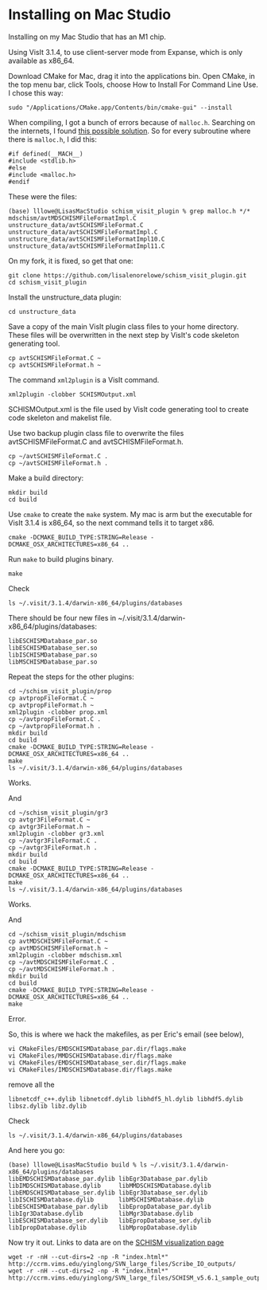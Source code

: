 # Installing on Mac Studio

Installing on my Mac Studio that has an M1 chip.

Using VisIt 3.1.4, to use client-server mode from Expanse, which is only available as x86_64.

Download CMake for Mac, drag it into the applications bin.  Open CMake, in the top menu bar, click Tools, 
choose How to Install For Command Line Use.  I chose this way:
```
sudo "/Applications/CMake.app/Contents/bin/cmake-gui" --install
```

When compiling, I got a bunch of errors because of `malloc.h`.  Searching on the internets, I found [this possible solution](https://github.com/RIOT-OS/RIOT/issues/2361).
So for every subroutine where there is `malloc.h`, I did this:
```
#if defined(__MACH__)
#include <stdlib.h>
#else
#include <malloc.h>
#endif
```
These were the files:
```
(base) lllowe@LisasMacStudio schism_visit_plugin % grep malloc.h */*
mdschism/avtMDSCHISMFileFormatImpl.C
unstructure_data/avtSCHISMFileFormat.C
unstructure_data/avtSCHISMFileFormatImpl.C
unstructure_data/avtSCHISMFileFormatImpl10.C
unstructure_data/avtSCHISMFileFormatImpl11.C
```

On my fork, it is fixed, so get that one:
```
git clone https://github.com/lisalenorelowe/schism_visit_plugin.git
cd schism_visit_plugin
```

Install the unstructure_data plugin:
```
cd unstructure_data
```
Save a copy of the main VisIt plugin class files to your home directory. These files will be overwritten in the next step by VisIt's code skeleton generating tool.
```
cp avtSCHISMFileFormat.C ~
cp avtSCHISMFileFormat.h ~
```
The command `xml2plugin` is a VisIt command.
```
xml2plugin -clobber SCHISMOutput.xml
```
SCHISMOutput.xml is the file used by VisIt code generating tool to create code skeleton and makelist file.

Use two backup plugin class file to overwrite the files avtSCHISMFileFormat.C and avtSCHISMFileFormat.h.
```
cp ~/avtSCHISMFileFormat.C .
cp ~/avtSCHISMFileFormat.h .
```

Make a build directory:
```
mkdir build
cd build
```

Use `cmake` to create the `make` system.  My mac is arm but the executable for VisIt 3.1.4 is x86_64, so the next command tells it to target x86.
```
cmake -DCMAKE_BUILD_TYPE:STRING=Release -DCMAKE_OSX_ARCHITECTURES=x86_64 ..
```

Run `make` to build plugins binary. 
```
make
```

Check
```
ls ~/.visit/3.1.4/darwin-x86_64/plugins/databases
```

There should be four new files in ~/.visit/3.1.4/darwin-x86_64/plugins/databases:
```
libESCHISMDatabase_par.so
libESCHISMDatabase_ser.so
libISCHISMDatabase_par.so
libMSCHISMDatabase_par.so
```


Repeat the steps for the other plugins:
```
cd ~/schism_visit_plugin/prop
cp avtpropFileFormat.C ~
cp avtpropFileFormat.h ~
xml2plugin -clobber prop.xml
cp ~/avtpropFileFormat.C .
cp ~/avtpropFileFormat.h .
mkdir build
cd build
cmake -DCMAKE_BUILD_TYPE:STRING=Release -DCMAKE_OSX_ARCHITECTURES=x86_64 ..
make
ls ~/.visit/3.1.4/darwin-x86_64/plugins/databases
```
Works.

And
```
cd ~/schism_visit_plugin/gr3
cp avtgr3FileFormat.C ~
cp avtgr3FileFormat.h ~
xml2plugin -clobber gr3.xml
cp ~/avtgr3FileFormat.C .
cp ~/avtgr3FileFormat.h .
mkdir build
cd build
cmake -DCMAKE_BUILD_TYPE:STRING=Release -DCMAKE_OSX_ARCHITECTURES=x86_64 ..
make
ls ~/.visit/3.1.4/darwin-x86_64/plugins/databases
```
Works.

And
```
cd ~/schism_visit_plugin/mdschism
cp avtMDSCHISMFileFormat.C ~
cp avtMDSCHISMFileFormat.h ~
xml2plugin -clobber mdschism.xml
cp ~/avtMDSCHISMFileFormat.C .
cp ~/avtMDSCHISMFileFormat.h .
mkdir build
cd build
cmake -DCMAKE_BUILD_TYPE:STRING=Release -DCMAKE_OSX_ARCHITECTURES=x86_64 ..
make
```
Error.  

So, this is where we hack the makefiles, as per Eric's email (see below), 
```
vi CMakeFiles/EMDSCHISMDatabase_par.dir/flags.make
vi CMakeFiles/MMDSCHISMDatabase.dir/flags.make
vi CMakeFiles/EMDSCHISMDatabase_ser.dir/flags.make
vi CMakeFiles/IMDSCHISMDatabase.dir/flags.make
```
remove all the
```
libnetcdf_c++.dylib libnetcdf.dylib libhdf5_hl.dylib libhdf5.dylib libsz.dylib libz.dylib
```

Check
```
ls ~/.visit/3.1.4/darwin-x86_64/plugins/databases
```


And here you go:
```
(base) lllowe@LisasMacStudio build % ls ~/.visit/3.1.4/darwin-x86_64/plugins/databases
libEMDSCHISMDatabase_par.dylib libEgr3Database_par.dylib      libIMDSCHISMDatabase.dylib     libMMDSCHISMDatabase.dylib
libEMDSCHISMDatabase_ser.dylib libEgr3Database_ser.dylib      libISCHISMDatabase.dylib       libMSCHISMDatabase.dylib
libESCHISMDatabase_par.dylib   libEpropDatabase_par.dylib     libIgr3Database.dylib          libMgr3Database.dylib
libESCHISMDatabase_ser.dylib   libEpropDatabase_ser.dylib     libIpropDatabase.dylib         libMpropDatabase.dylib
```


Now try it out.  Links to data are on the [SCHISM visualization page](https://schism-dev.github.io/schism/master/getting-started/visualization.html)

```
wget -r -nH --cut-dirs=2 -np -R "index.html*" http://ccrm.vims.edu/yinglong/SVN_large_files/Scribe_IO_outputs/
wget -r -nH --cut-dirs=2 -np -R "index.html*" http://ccrm.vims.edu/yinglong/SVN_large_files/SCHISM_v5.6.1_sample_outputs/
```
